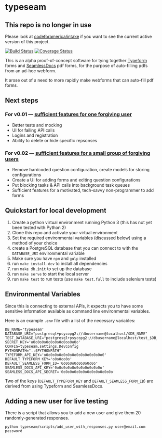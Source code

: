 # typeseam

## This repo is no longer in use

Please look at [codeforamerica/intake](https://github.com/codeforamerica/intake) if you want to see the current active version of this project.

[![Build Status](https://travis-ci.org/codeforamerica/typeseam.svg?branch=master)](https://travis-ci.org/codeforamerica/typeseam) [![Coverage Status](https://coveralls.io/repos/codeforamerica/typeseam/badge.svg?branch=master&service=github)](https://coveralls.io/github/codeforamerica/typeseam?branch=master)

This is an alpha proof-of-concept software for tying together [Typeform](http://www.typeform.com/) forms and
[SeamlessDocs](http://www.seamlessdocs.com/) pdf forms, for the purpose of auto-filling pdfs from an ad-hoc webform.

It arose out of a need to more rapidly make webforms that can auto-fill pdf forms.

## Next steps

### For v0.01 — [sufficient features for one forgiving user](https://github.com/codeforamerica/typeseam/issues?q=is%3Aopen+is%3Aissue+milestone%3Av0.01)

- Better tests and mocking
- UI for failing API calls
- Logins and registration
- Ability to delete or hide specific repsonses

### For v0.02 — [sufficient features for a small group of forgiving users](https://github.com/codeforamerica/typeseam/issues?q=is%3Aopen+is%3Aissue+milestone%3Av0.02)

- Remove hardcoded question configuration, create models for storing configurations
- Create a UI for adding forms and editing question configurations
- Put blocking tasks & API calls into background task queues
- Sufficient features for a motivated, tech-savvy non-programmer to add forms

## Quickstart for local development

1. Create a python virtual environment running Python 3 (this has not yet been tested with Python 2)
2. Clone this repo and activate your virtual environment
3. Set the required environmental variables (discussed below) using a method of your choice
4. create a PostgreSQL database that you can connect to with the `DATABASE_URI` environmental variable
5. Make sure you have `npm` and `gulp` installed
6. run `make install.dev` to install all dependencies
7. run `make db.init` to set up the database
8. run `make serve` to start the local server
9. run `make test` to run tests (use `make test.full` to include selenium tests)

## Environmental Variables

Since this is connecting to external APIs, it expects you to have some sensitive information available as command line environmental variables.

Here is an example `.env` file with a list of the necessary variables:

```
DB_NAME='typeseam'
DATABASE_URI="postgresql+psycopg2://dbusername@localhost/$DB_NAME"
TEST_DATABASE_URI="postgresql+psycopg2://dbusername@localhost/test_$DB_NAME"
SECRET_KEY='o0o0o0o0o0o0o0o0oo0o0o'
CONFIG=typeseam.settings.DevConfig
PYTHONPATH=".:$PYTHONPATH"
TYPEFORM_API_KEY='o0o0o0o0o0o0o0o0o0o0o0o0o0o0'
DEFAULT_TYPEFORM_KEY='o0o0oo0o'
DEFAULT_SEAMLESS_FORM_ID='0o0o0o0o0o0o0o0o'
SEAMLESS_DOCS_API_KEY='0o0o0o0o0o0o0o0o0o0o0o'
SEAMLESS_DOCS_API_SECRET='0o0o0o0o0o0o0o0o0o0o0o0o'
```

Two of the keys (`DEFAULT_TYPEFORM_KEY` and `DEFAULT_SEAMLESS_FORM_ID`)
 are derived from using Typeform and SeamlessDocs.

## Adding a new user for live testing

There is a script that allows you to add a new user and give them 20 randomly-generated responses.

    python typeseam/scripts/add_user_with_responses.py user@email.com password
